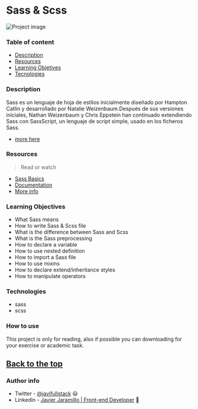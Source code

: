 # Sass & Scss


![Project image](https://www.acceseo.com/wp-content/uploads/2017/04/sass_header.jpg)

### Table of content

- [Description](#description)
- [Resources](#resources)
- [Learning Objetives](#learning-objectives)
- [Tecnologies](#technologies)
### Description

Sass es un lenguaje de hoja de estilos inicialmente diseñado por Hampton Catlin y desarrollado por Natalie Weizenbaum.​​Después de sus versiones iniciales, Nathan Weizenbaum y Chris Eppstein han continuado extendiendo Sass con SassScript, un lenguaje de script simple, usado en los ficheros Sass.
- [more here](https://g.co/kgs/QHDqMh)
### Resources 


>Read or watch

- [Sass Basics](https://sass-lang.com/guide)
- [Documentation ](https://sass-lang.com/documentation)  
- [More info](https://es.wikipedia.org/wiki/Sass)  

### Learning Objectives

- What Sass means
- How to write Sass & Scss file
- What is the difference between Sass and Scss
- What is the Sass preprocessing
- How to declare a variable
- How to use nested definition
- How to import a Sass file
- How to use mixins
- How to declare extend/inheritance styles
- How to manipulate operators

### Technologies

- sass
- scss

### How to use

This project is only for reading, also if possible you can downloading for your exercise or academic task.

[Back to the top](#advanced-html)
---
### Author info

- Twitter - [@javifullstack](https://twitter.com/javifullstack) :smiley: 
- Linkedin - [Javier Jaramillo | Front-end Developer](https://www.linkedin.com/in/javier-jaramillo-346b681a1/) :gem:


